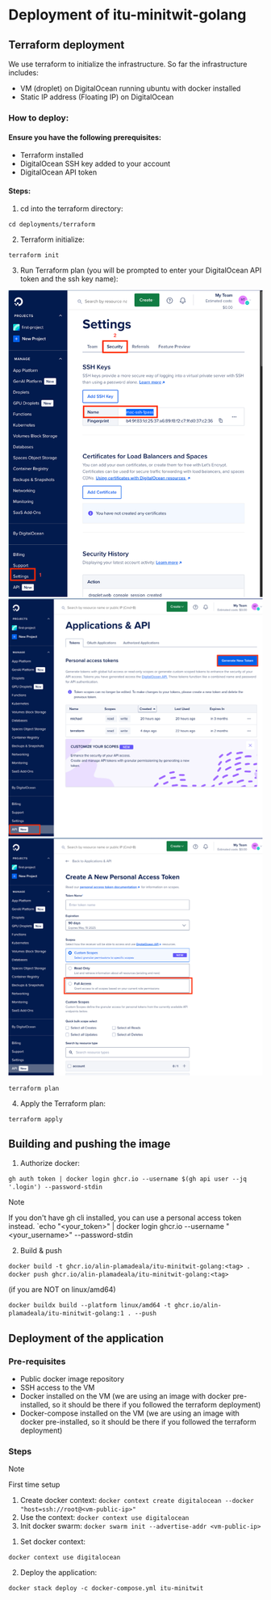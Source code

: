 # Deployment of itu-minitwit-golang

## Terraform deployment

We use terraform to initialize the infrastructure. So far the infrastructure includes:

* VM (droplet) on DigitalOcean running ubuntu with docker installed
* Static IP address (Floating IP) on DigitalOcean

### How to deploy:

#### Ensure you have the following prerequisites:

* Terraform installed
* DigitalOcean SSH key added to your account
* DigitalOcean API token

#### Steps:

1. cd into the terraform directory:

```shell
cd deployments/terraform
```

2. Terraform initialize:

```shell
terraform init
```

3. Run Terraform plan (you will be prompted to enter your DigitalOcean API token and the ssh key name):


![img.png](img/img.png)
![img_1.png](img/img_1.png)
![img_2.png](img/img_2.png)


```shell
terraform plan
```

4. Apply the Terraform plan:

```shell
terraform apply
```

## Building and pushing the image

1. Authorize docker:

```shell
gh auth token | docker login ghcr.io --username $(gh api user --jq '.login') --password-stdin
```

> [!NOTE]
> If you don't have gh cli installed, you can use a personal access token instead.
> `echo "<your_token>" | docker login ghcr.io --username "<your_username>" --password-stdin


2. Build & push

```shell
docker build -t ghcr.io/alin-plamadeala/itu-minitwit-golang:<tag> .
docker push ghcr.io/alin-plamadeala/itu-minitwit-golang:<tag>
```

(if you are NOT on linux/amd64)

```shell
docker buildx build --platform linux/amd64 -t ghcr.io/alin-plamadeala/itu-minitwit-golang:1 . --push
```

## Deployment of the application

### Pre-requisites

* Public docker image repository
* SSH access to the VM
* Docker installed on the VM (we are using an image with docker pre-installed, so it should be there if you followed the terraform deployment)
* Docker-compose installed on the VM (we are using an image with docker pre-installed, so it should be there if you followed the terraform deployment)

### Steps

> [!NOTE]
> First time setup
> 1. Create docker context: `docker context create digitalocean --docker "host=ssh://root@<vm-public-ip>"`
> 2. Use the context: `docker context use digitalocean`
> 3. Init docker swarm: `docker swarm init --advertise-addr <vm-public-ip>`

1. Set docker context:

```shell
docker context use digitalocean
```

2. Deploy the application:

```shell
docker stack deploy -c docker-compose.yml itu-minitwit
```